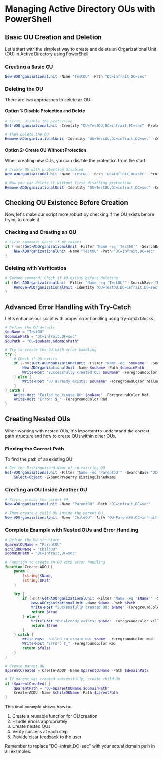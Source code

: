 # Managing Active Directory OUs with PowerShell

## Basic OU Creation and Deletion

Let's start with the simplest way to create and delete an Organizational Unit (OU) in Active Directory using PowerShell.

### Creating a Basic OU
```powershell
New-ADOrganizationalUnit -Name "TestOU" -Path "DC=infrait,DC=sec"
```

### Deleting the OU
There are two approaches to delete an OU:

#### Option 1: Disable Protection and Delete
```powershell
# First, disable the protection
Set-ADOrganizationalUnit -Identity "OU=TestOU,DC=infrait,DC=sec" -ProtectedFromAccidentalDeletion $false

# Then delete the OU
Remove-ADOrganizationalUnit -Identity "OU=TestOU,DC=infrait,DC=sec" -Confirm:$false
```

#### Option 2: Create OU Without Protection
When creating new OUs, you can disable the protection from the start:
```powershell
# Create OU with protection disabled
New-ADOrganizationalUnit -Name "TestOU" -Path "DC=infrait,DC=sec" -ProtectedFromAccidentalDeletion $false

# Now you can delete it without first disabling protection
Remove-ADOrganizationalUnit -Identity "OU=TestOU,DC=infrait,DC=sec" -Confirm:$false
```

## Checking OU Existence Before Creation

Now, let's make our script more robust by checking if the OU exists before trying to create it.

### Checking and Creating an OU
```powershell
# First command: Check if OU exists
if (-not(Get-ADOrganizationalUnit -Filter "Name -eq 'TestOU'" -SearchBase "DC=infrait,DC=sec")) {
    New-ADOrganizationalUnit -Name "TestOU" -Path "DC=infrait,DC=sec"
}
```

### Deleting with Verification
```powershell
# Second command: Check if OU exists before deleting
if (Get-ADOrganizationalUnit -Filter "Name -eq 'TestOU'" -SearchBase "DC=infrait,DC=sec") {
    Remove-ADOrganizationalUnit -Identity "OU=TestOU,DC=infrait,DC=sec" -Recursive -Confirm:$false
}
```

## Advanced Error Handling with Try-Catch

Let's enhance our script with proper error handling using try-catch blocks.

```powershell
# Define the OU details
$ouName = "TestOU"
$domainPath = "DC=infrait,DC=sec"
$ouPath = "OU=$ouName,$domainPath"

# Try to create the OU with error handling
try {
    # Check if OU exists
    if (-not(Get-ADOrganizationalUnit -Filter "Name -eq '$ouName'" -SearchBase $domainPath)) {
        New-ADOrganizationalUnit -Name $ouName -Path $domainPath
        Write-Host "Successfully created OU: $ouName" -ForegroundColor Green
    } else {
        Write-Host "OU already exists: $ouName" -ForegroundColor Yellow
    }
} catch {
    Write-Host "Failed to create OU: $ouName" -ForegroundColor Red
    Write-Host "Error: $_" -ForegroundColor Red
}
```

## Creating Nested OUs

When working with nested OUs, it's important to understand the correct path structure and how to create OUs within other OUs.

### Finding the Correct Path
To find the path of an existing OU:
```powershell
# Get the Distinguished Name of an existing OU
Get-ADOrganizationalUnit -Filter "Name -eq 'ParentOU'" -SearchBase "DC=infrait,DC=sec" | 
    Select-Object -ExpandProperty DistinguishedName
```

### Creating an OU Inside Another OU
```powershell
# First, create the parent OU
New-ADOrganizationalUnit -Name "ParentOU" -Path "DC=infrait,DC=sec"

# Then create a child OU inside the parent OU
New-ADOrganizationalUnit -Name "ChildOU" -Path "OU=ParentOU,DC=infrait,DC=sec"
```

### Complete Example with Nested OUs and Error Handling
```powershell
# Define the OU structure
$parentOUName = "ParentOU"
$childOUName = "ChildOU"
$domainPath = "DC=infrait,DC=sec"

# Function to create an OU with error handling
function Create-ADOU {
    param (
        [string]$Name,
        [string]$Path
    )
    
    try {
        if (-not(Get-ADOrganizationalUnit -Filter "Name -eq '$Name'" -SearchBase $Path)) {
            New-ADOrganizationalUnit -Name $Name -Path $Path
            Write-Host "Successfully created OU: $Name" -ForegroundColor Green
            return $true
        } else {
            Write-Host "OU already exists: $Name" -ForegroundColor Yellow
            return $true
        }
    } catch {
        Write-Host "Failed to create OU: $Name" -ForegroundColor Red
        Write-Host "Error: $_" -ForegroundColor Red
        return $false
    }
}

# Create parent OU
$parentCreated = Create-ADOU -Name $parentOUName -Path $domainPath

# If parent was created successfully, create child OU
if ($parentCreated) {
    $parentPath = "OU=$parentOUName,$domainPath"
    Create-ADOU -Name $childOUName -Path $parentPath
}
```

This final example shows how to:
1. Create a reusable function for OU creation
2. Handle errors appropriately
3. Create nested OUs
4. Verify success at each step
5. Provide clear feedback to the user

Remember to replace "DC=infrait,DC=sec" with your actual domain path in all examples.